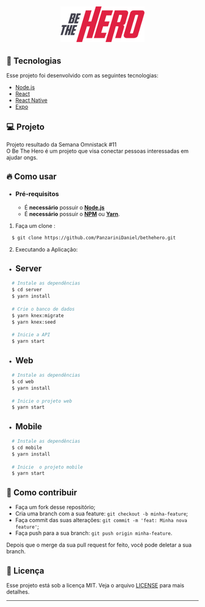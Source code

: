 <h1 align="center">
    <img alt="Be The Hero" title="Be The Hero" src=".github/logo.svg" width="220px" />
</h1>


## 🚀 Tecnologias

Esse projeto foi desenvolvido com as seguintes tecnologias:

- [Node.js](https://nodejs.org/en/)
- [React](https://reactjs.org)
- [React Native](https://facebook.github.io/react-native/)
- [Expo](https://expo.io/)

## 💻 Projeto

Projeto resultado da Semana Omnistack #11 <br>
O Be The Hero é um projeto que visa conectar pessoas interessadas em ajudar ongs.

## :fire: Como usar

- ### **Pré-requisitos**

  - É **necessário** possuir o **[Node.js](https://nodejs.org/en/)**
  - É **necessário** possuir o **[NPM](https://www.npmjs.com/)** ou **[Yarn](https://yarnpkg.com/)**.

1. Faça um clone :

```sh
  $ git clone https://github.com/PanzariniDaniel/bethehero.git
```

2. Executando a Aplicação:

- ## Server

```sh
  # Instale as dependências
  $ cd server
  $ yarn install

  # Crie o banco de dados
  $ yarn knex:migrate
  $ yarn knex:seed

  # Inicie a API
  $ yarn start
```

- ## Web
```sh
  # Instale as dependências
  $ cd web
  $ yarn install

  # Inicie o projeto web
  $ yarn start
```

- ## Mobile
```sh
  # Instale as dependências
  $ cd mobile
  $ yarn install

  # Inicie  o projeto mobile
  $ yarn start
```

## 🤔 Como contribuir

- Faça um fork desse repositório;
- Cria uma branch com a sua feature: `git checkout -b minha-feature`;
- Faça commit das suas alterações: `git commit -m 'feat: Minha nova feature'`;
- Faça push para a sua branch: `git push origin minha-feature`.

Depois que o merge da sua pull request for feito, você pode deletar a sua branch.

## :memo: Licença

Esse projeto está sob a licença MIT. Veja o arquivo [LICENSE](LICENSE.md) para mais detalhes.

---

